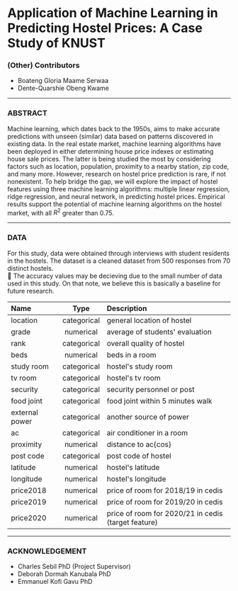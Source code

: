 # Application of Machine Learning in Predicting Hostel Prices: A Case Study of KNUST

### (Other) Contributors
  - Boateng Gloria Maame Serwaa
  - Dente-Quarshie Obeng Kwame
  
---

### ABSTRACT

Machine learning, which dates back to the 1950s, aims to make accurate predictions with unseen (similar) data based on patterns discovered in existing data. In the real estate market, machine learning algorithms have been deployed in either determining house price indexes or estimating house sale prices. The latter is being studied the most by considering factors such as location, population, proximity to a nearby station, zip code, and many more. However, research on hostel price prediction is rare, if not nonexistent. To help bridge the gap, we will explore the impact of hostel features using three machine learning algorithms: multiple linear regression, ridge regression, and neural network, in predicting hostel prices. Empirical results support the potential of machine learning algorithms on the hostel market, with all $R^2$ greater than 0.75.

---
  
### DATA

  For this study, data were obtained through interviews with student residents in the hostels. The dataset is a cleaned dataset from 500 responses from 70 distinct hostels. <br>
  :triangular_flag_on_post: The accuracy values may be decieving due to the small number of data used in this study. On that note, we believe this is basically a baseline for future research.
  
  | Name | Type | Description |
  | :--- | :----: | :--- |
  | location | categorical | general location of hostel |
  | grade | numerical | average of students' evaluation |
  | rank | categorical | overall quality of hostel |
  | beds | numerical | beds in a room |
  | study room | categorical | hostel's study room |
  | tv room | categorical | hostel's tv room |
  | security | categorical | security personnel or post |
  | food joint | categorical | food joint within 5 minutes walk |
  | external power | categorical | another source of power |
  | ac | categorical | air conditioner in a room |
  | proximity | numerical | distance to ac{cos} |
  | post code | categorical | post code of hostel |
  | latitude | numerical | hostel's latitude |
  | longitude | numerical | hostel's longitude |
  | price2018 | numerical | price of room for 2018/19 in cedis |
  | price2019 | numerical | price of room for 2019/20 in cedis |
  | price2020 | numerical | price of room for 2020/21 in cedis (target feature) |
  
---

### ACKNOWLEDGEMENT
  - Charles Sebil PhD (Project Supervisor) 
  - Deborah Dormah Kanubala PhD
  - Emmanuel Kofi Gavu PhD 
